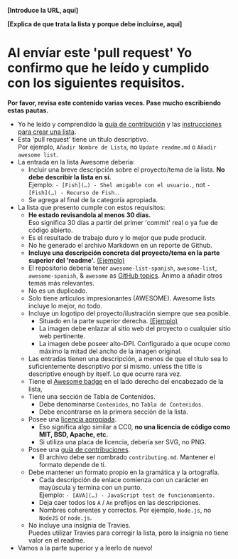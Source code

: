 
<!-- Enhorabuena por crear una lista AWESOME! 🎉 -->


<!-- Por favor, sigue las siguientes indicaciones -->

**[Introduce la URL, aquí]**

**[Explica de que trata la lista y porque debe incluirse, aquí]**


# Al envíar este 'pull request' Yo confirmo que he leído y cumplido con los siguientes requisitos.

**Por favor, revisa este contenido varias veces. Pase mucho escribiendo estas pautas.**

- Yo he leído y comprendido la [guía de contribución](https://github.com/DpdC/awesome-in-spanish/blob/espanol-beta-1_0/contributing.md) y las [instrucciones para crear una lista](https://github.com/DpdC/awesome-in-spanish/blob/espanol-beta-1_0/create-list.md).
- Esta 'pull request' tiene un título descriptivo.<br>Por ejemplo, `Añadir Nombre de Lista`, no `Update readme.md` o `Añadir awesome list`.
- La entrada en la lista Awesome debería:
	- Incluir una breve descripción sobre el proyecto/tema de la lista. **No debe describir la lista en sí.**<br>Ejemplo: `- [Fish](…) - Shel amigable con el usuario.`, not `- [Fish](…) - Recurso de Fish.`.
	- Se agrega al final de la categoría apropiada.
- La lista que presento cumple con estos requisitos:
	- **He estado revisandola al menos 30 días.**<br>Eso significa 30 días a partir del primer 'commit' real o ya fue de código abierto.
	- Es el resultado de trabajo duro y lo mejor que pude producir.
	- No he generado el archivo Markdown en un reporte de Github.
	- **Incluye una descripción concreta del proyecto/tema en la parte superior del 'readme'.** [(Ejemplo)](https://github.com/willempienaar/awesome-quantified-self)
	- El repositorio debería tener `awesome-list-spanish`, `awesome-list`, `awesome-spanish`, & `awesome` as [GitHub topics](https://help.github.com/articles/about-topics). Ánimo a añadir otros temas más relevantes.
	- No es un duplicado.
	- Solo tiene artículos impresionantes (AWESOME). Awesome lists incluye lo mejor, no todo.
	- Incluye un logotipo del proyecto/ilustración siempre que sea posible.
		- Situado en la parte superior derecha. [(Ejemplo)](https://github.com/sindresorhus/awesome-electron)
		- La imagen debe enlazar al sitio web del proyecto o cualquier sitio web pertinente.
		- La imagen debe poseer alto-DPI. Configurado a que ocupe como máximo la mitad del ancho de la imagen original.
	- Las entradas tienen una descripción, a menos de que el título sea lo suficientemente descriptivo por si mismo.  unless the title is descriptive enough by itself. Lo que ocurre rara vez.
	- Tiene el [Awesome badge](https://github.com/DpdC/awesome-in-spanish/blob/espanol-beta-1_0/awesome.md#awesome-insignia) en el lado derecho del encabezado de la lista,
	- Tiene una sección de Tabla de Contenidos.
		- Debe denominarse `Contenidos`, no `Tabla de Contenidos`.
		- Debe encontrarse en la primera sección de la lista.
	- Posee una [licencia apropiada](https://github.com/DpdC/awesome-in-spanish/blob/espanol-beta-1_0/awesome.md#busca-una-licencia-apropiada).
		- Eso significa algo similar a CC0, **no una licencia de código como MIT, BSD, Apache, etc.**
		- Si utiliza una placa de licencia, debería ser SVG, no PNG.
	- Posee una [guía de contribuciones](https://github.com/DpdC/awesome-in-spanish/blob/espanol-beta-1_0/contributing.md#guía-de-contribución).
		- El archivo debe ser nombrado `contributing.md`. Mantener el formato depende de ti.
	- Debe mantener un formato propio en la gramática y la ortografía.
		- Cada descripción de enlace comienza con un carácter en mayúscula y termina con un punto.<br>Ejemplo: `- [AVA](…) - JavaScript test de funcionamiento.`
		- Deja caer todos los `A` / `An` prefijos en las descripciones.
		- Nombres coherentes y correctos. Por ejemplo, `Node.js`, no `NodeJS` or `node.js`.
	- No incluye una insignia de Travies.<br>Puedes utilizar Travies para corregir la lista, pero la insignia no tiene valor en el readme.
- Vamos a la parte superior y a leerlo de nuevo!
